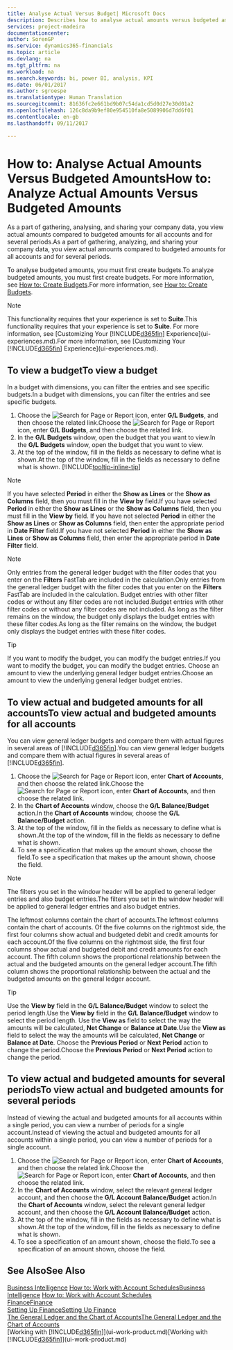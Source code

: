 ```yaml
---
title: Analyse Actual Versus Budget| Microsoft Docs
description: Describes how to analyse actual amounts versus budgeted amounts.
services: project-madeira
documentationcenter: 
author: SorenGP
ms.service: dynamics365-financials
ms.topic: article
ms.devlang: na
ms.tgt_pltfrm: na
ms.workload: na
ms.search.keywords: bi, power BI, analysis, KPI
ms.date: 06/01/2017
ms.author: sgroespe
ms.translationtype: Human Translation
ms.sourcegitcommit: 81636fc2e661bd9b07c54da1cd5d0d27e30d01a2
ms.openlocfilehash: 126c8da9b9ef80e954510fa8e5089906d7dd6f01
ms.contentlocale: en-gb
ms.lasthandoff: 09/11/2017

---
```

# <a name="how-to-analyze-actual-amounts-versus-budgeted-amounts"></a><span data-ttu-id="9c53d-103">How to: Analyse Actual Amounts Versus Budgeted Amounts</span><span class="sxs-lookup"><span data-stu-id="9c53d-103">How to: Analyze Actual Amounts Versus Budgeted Amounts</span></span>
<span data-ttu-id="9c53d-104">As a part of gathering, analysing, and sharing your company data, you view actual amounts compared to budgeted amounts for all accounts and for several periods.</span><span class="sxs-lookup"><span data-stu-id="9c53d-104">As a part of gathering, analyzing, and sharing your company data, you view actual amounts compared to budgeted amounts for all accounts and for several periods.</span></span>

<span data-ttu-id="9c53d-105">To analyse budgeted amounts, you must first create budgets.</span><span class="sxs-lookup"><span data-stu-id="9c53d-105">To analyze budgeted amounts, you must first create budgets.</span></span> <span data-ttu-id="9c53d-106">For more information, see [How to: Create Budgets](finance-how-create-budgets.md).</span><span class="sxs-lookup"><span data-stu-id="9c53d-106">For more information, see [How to: Create Budgets](finance-how-create-budgets.md).</span></span>

> [!NOTE]  
>   <span data-ttu-id="9c53d-107">This functionality requires that your experience is set to **Suite**.</span><span class="sxs-lookup"><span data-stu-id="9c53d-107">This functionality requires that your experience is set to **Suite**.</span></span> <span data-ttu-id="9c53d-108">For more information, see [Customizing Your [!INCLUDE[d365fin](includes/d365fin_md.md)] Experience](ui-experiences.md).</span><span class="sxs-lookup"><span data-stu-id="9c53d-108">For more information, see [Customizing Your [!INCLUDE[d365fin](includes/d365fin_md.md)] Experience](ui-experiences.md).</span></span>

## <a name="to-view-a-budget"></a><span data-ttu-id="9c53d-109">To view a budget</span><span class="sxs-lookup"><span data-stu-id="9c53d-109">To view a budget</span></span>
<span data-ttu-id="9c53d-110">In a budget with dimensions, you can filter the entries and see specific budgets.</span><span class="sxs-lookup"><span data-stu-id="9c53d-110">In a budget with dimensions, you can filter the entries and see specific budgets.</span></span>

1. <span data-ttu-id="9c53d-111">Choose the ![Search for Page or Report](media/ui-search/search_small.png "Search for Page or Report icon") icon, enter **G/L Budgets**, and then choose the related link.</span><span class="sxs-lookup"><span data-stu-id="9c53d-111">Choose the ![Search for Page or Report](media/ui-search/search_small.png "Search for Page or Report icon") icon, enter **G/L Budgets**, and then choose the related link.</span></span>
2. <span data-ttu-id="9c53d-112">In the **G/L Budgets** window, open the budget that you want to view.</span><span class="sxs-lookup"><span data-stu-id="9c53d-112">In the **G/L Budgets** window, open the budget that you want to view.</span></span>  
3. <span data-ttu-id="9c53d-113">At the top of the window, fill in the fields as necessary to define what is shown.</span><span class="sxs-lookup"><span data-stu-id="9c53d-113">At the top of the window, fill in the fields as necessary to define what is shown.</span></span> [!INCLUDE[tooltip-inline-tip](includes/tooltip-inline-tip_md.md)]

> [!NOTE]  
>   <span data-ttu-id="9c53d-114">If you have selected **Period** in either the **Show as Lines** or the **Show as Columns** field, then you must fill in the **View by** field.</span><span class="sxs-lookup"><span data-stu-id="9c53d-114">If you have selected **Period** in either the **Show as Lines** or the **Show as Columns** field, then you must fill in the **View by** field.</span></span> <span data-ttu-id="9c53d-115">If you have not selected **Period** in either the **Show as Lines** or **Show as Columns** field, then enter the appropriate period in **Date Filter** field.</span><span class="sxs-lookup"><span data-stu-id="9c53d-115">If you have not selected **Period** in either the **Show as Lines** or **Show as Columns** field, then enter the appropriate period in **Date Filter** field.</span></span>  

> [!NOTE]  
>   <span data-ttu-id="9c53d-116">Only entries from the general ledger budget with the filter codes that you enter on the **Filters** FastTab are included in the calculation.</span><span class="sxs-lookup"><span data-stu-id="9c53d-116">Only entries from the general ledger budget with the filter codes that you enter on the **Filters** FastTab are included in the calculation.</span></span> <span data-ttu-id="9c53d-117">Budget entries with other filter codes or without any filter codes are not included.</span><span class="sxs-lookup"><span data-stu-id="9c53d-117">Budget entries with other filter codes or without any filter codes are not included.</span></span> <span data-ttu-id="9c53d-118">As long as the filter remains on the window, the budget only displays the budget entries with these filter codes.</span><span class="sxs-lookup"><span data-stu-id="9c53d-118">As long as the filter remains on the window, the budget only displays the budget entries with these filter codes.</span></span>  

> [!TIP]  
>   <span data-ttu-id="9c53d-119">If you want to modify the budget, you can modify the budget entries.</span><span class="sxs-lookup"><span data-stu-id="9c53d-119">If you want to modify the budget, you can modify the budget entries.</span></span> <span data-ttu-id="9c53d-120">Choose an amount to view the underlying general ledger budget entries.</span><span class="sxs-lookup"><span data-stu-id="9c53d-120">Choose an amount to view the underlying general ledger budget entries.</span></span>

## <a name="to-view-actual-and-budgeted-amounts-for-all-accounts"></a><span data-ttu-id="9c53d-121">To view actual and budgeted amounts for all accounts</span><span class="sxs-lookup"><span data-stu-id="9c53d-121">To view actual and budgeted amounts for all accounts</span></span>  
<span data-ttu-id="9c53d-122">You can view general ledger budgets and compare them with actual figures in several areas of [!INCLUDE[d365fin](includes/d365fin_md.md)].</span><span class="sxs-lookup"><span data-stu-id="9c53d-122">You can view general ledger budgets and compare them with actual figures in several areas of [!INCLUDE[d365fin](includes/d365fin_md.md)].</span></span>

1. <span data-ttu-id="9c53d-123">Choose the ![Search for Page or Report](media/ui-search/search_small.png "Search for Page or Report icon") icon, enter **Chart of Accounts**, and then choose the related link.</span><span class="sxs-lookup"><span data-stu-id="9c53d-123">Choose the ![Search for Page or Report](media/ui-search/search_small.png "Search for Page or Report icon") icon, enter **Chart of Accounts**, and then choose the related link.</span></span>  
2. <span data-ttu-id="9c53d-124">In the **Chart of Accounts** window, choose the **G/L Balance/Budget** action.</span><span class="sxs-lookup"><span data-stu-id="9c53d-124">In the **Chart of Accounts** window, choose the **G/L Balance/Budget** action.</span></span>
3. <span data-ttu-id="9c53d-125">At the top of the window, fill in the fields as necessary to define what is shown.</span><span class="sxs-lookup"><span data-stu-id="9c53d-125">At the top of the window, fill in the fields as necessary to define what is shown.</span></span>  
4. <span data-ttu-id="9c53d-126">To see a specification that makes up the amount shown, choose the field.</span><span class="sxs-lookup"><span data-stu-id="9c53d-126">To see a specification that makes up the amount shown, choose the field.</span></span>  

> [!NOTE]  
>   <span data-ttu-id="9c53d-127">The filters you set in the window header will be applied to general ledger entries and also budget entries.</span><span class="sxs-lookup"><span data-stu-id="9c53d-127">The filters you set in the window header will be applied to general ledger entries and also budget entries.</span></span>

<span data-ttu-id="9c53d-128">The leftmost columns contain the chart of accounts.</span><span class="sxs-lookup"><span data-stu-id="9c53d-128">The leftmost columns contain the chart of accounts.</span></span> <span data-ttu-id="9c53d-129">Of the five columns on the rightmost side, the first four columns show actual and budgeted debit and credit amounts for each account.</span><span class="sxs-lookup"><span data-stu-id="9c53d-129">Of the five columns on the rightmost side, the first four columns show actual and budgeted debit and credit amounts for each account.</span></span> <span data-ttu-id="9c53d-130">The fifth column shows the proportional relationship between the actual and the budgeted amounts on the general ledger account.</span><span class="sxs-lookup"><span data-stu-id="9c53d-130">The fifth column shows the proportional relationship between the actual and the budgeted amounts on the general ledger account.</span></span>  

> [!TIP]  
>   <span data-ttu-id="9c53d-131">Use the **View by** field in the **G/L Balance/Budget** window to select the period length.</span><span class="sxs-lookup"><span data-stu-id="9c53d-131">Use the **View by** field in the **G/L Balance/Budget** window to select the period length.</span></span> <span data-ttu-id="9c53d-132">Use the **View as** field to select the way the amounts will be calculated, **Net Change** or **Balance at Date**.</span><span class="sxs-lookup"><span data-stu-id="9c53d-132">Use the **View as** field to select the way the amounts will be calculated, **Net Change** or **Balance at Date**.</span></span> <span data-ttu-id="9c53d-133">Choose the **Previous Period** or **Next Period** action to change the period.</span><span class="sxs-lookup"><span data-stu-id="9c53d-133">Choose the **Previous Period** or **Next Period** action to change the period.</span></span>  

## <a name="to-view-actual-and-budgeted-amounts-for-several-periods"></a><span data-ttu-id="9c53d-134">To view actual and budgeted amounts for several periods</span><span class="sxs-lookup"><span data-stu-id="9c53d-134">To view actual and budgeted amounts for several periods</span></span>  
<span data-ttu-id="9c53d-135">Instead of viewing the actual and budgeted amounts for all accounts within a single period, you can view a number of periods for a single account.</span><span class="sxs-lookup"><span data-stu-id="9c53d-135">Instead of viewing the actual and budgeted amounts for all accounts within a single period, you can view a number of periods for a single account.</span></span>  

1. <span data-ttu-id="9c53d-136">Choose the ![Search for Page or Report](media/ui-search/search_small.png "Search for Page or Report icon") icon, enter **Chart of Accounts**, and then choose the related link.</span><span class="sxs-lookup"><span data-stu-id="9c53d-136">Choose the ![Search for Page or Report](media/ui-search/search_small.png "Search for Page or Report icon") icon, enter **Chart of Accounts**, and then choose the related link.</span></span>  
2. <span data-ttu-id="9c53d-137">In the **Chart of Accounts** window, select the relevant general ledger account, and then choose the **G/L Account Balance/Budget** action.</span><span class="sxs-lookup"><span data-stu-id="9c53d-137">In the **Chart of Accounts** window, select the relevant general ledger account, and then choose the **G/L Account Balance/Budget** action.</span></span>  
3. <span data-ttu-id="9c53d-138">At the top of the window, fill in the fields as necessary to define what is shown.</span><span class="sxs-lookup"><span data-stu-id="9c53d-138">At the top of the window, fill in the fields as necessary to define what is shown.</span></span>   
4. <span data-ttu-id="9c53d-139">To see a specification of an amount shown, choose the field.</span><span class="sxs-lookup"><span data-stu-id="9c53d-139">To see a specification of an amount shown, choose the field.</span></span>  

## <a name="see-also"></a><span data-ttu-id="9c53d-140">See Also</span><span class="sxs-lookup"><span data-stu-id="9c53d-140">See Also</span></span>
<span data-ttu-id="9c53d-141">[Business Intelligence](bi.md)
[How to: Work with Account Schedules](bi-how-work-account-schedule.md)</span><span class="sxs-lookup"><span data-stu-id="9c53d-141">[Business Intelligence](bi.md)
[How to: Work with Account Schedules](bi-how-work-account-schedule.md)</span></span>  
[<span data-ttu-id="9c53d-142">Finance</span><span class="sxs-lookup"><span data-stu-id="9c53d-142">Finance</span></span>](finance.md)  
[<span data-ttu-id="9c53d-143">Setting Up Finance</span><span class="sxs-lookup"><span data-stu-id="9c53d-143">Setting Up Finance</span></span>](finance-setup-finance.md)  
[<span data-ttu-id="9c53d-144">The General Ledger and the Chart of Accounts</span><span class="sxs-lookup"><span data-stu-id="9c53d-144">The General Ledger and the Chart of Accounts</span></span>](finance-general-ledger.md)  
<span data-ttu-id="9c53d-145">[Working with [!INCLUDE[d365fin](includes/d365fin_md.md)]](ui-work-product.md)</span><span class="sxs-lookup"><span data-stu-id="9c53d-145">[Working with [!INCLUDE[d365fin](includes/d365fin_md.md)]](ui-work-product.md)</span></span>  

